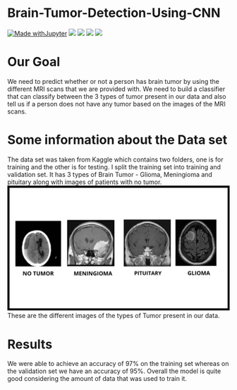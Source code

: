 # Brain-Tumor-Detection-Using-CNN

[![Made withJupyter](https://img.shields.io/badge/Made%20with-Jupyter-orange?style=for-the-badge&logo=Jupyter)](https://jupyter.org/try)
<a><img src="https://img.shields.io/badge/numpy%20-%23013243.svg?&style=for-the-badge&logo=numpy&logoColor=white" /></a>
<a><img src="https://img.shields.io/badge/TensorFlow%20-%23FF6F00.svg?&style=for-the-badge&logo=TensorFlow&logoColor=white" /></a>
<a><img src="https://img.shields.io/badge/Keras%20-%23D00000.svg?&style=for-the-badge&logo=Keras&logoColor=white"/></a>
<a><img src="https://img.shields.io/badge/python%20-%2314354C.svg?&style=for-the-badge&logo=python&logoColor=white"/></a></br>

# Our Goal
We need to predict whether or not a person has brain tumor by using the different MRI scans that we are provided with. We need to build a classifier that can classify between the 3 types of tumor present in our data  and also tell us if a person does not have any tumor based on the images of the MRI scans.

# Some information about the Data set
The data set was taken from Kaggle which contains two folders, one is for training and the other is for testing. I split the training set into training and validation set. It has 3 types of Brain Tumor - Glioma, Meningioma and pituitary along with images of patients with no tumor.
![alt text](https://github.com/AM1CODES/Brain-Tumor-Detection-Using-CNN/blob/main/Tumor.png) <br>
These are the different images of the types of Tumor present in our data.

# Results
We were able to achieve an accuracy of 97% on the training set whereas on the validation set we have an accuracy of 95%. Overall the model is quite good considering the amount of data that was used to train it.
